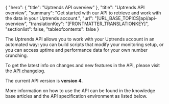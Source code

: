 {
  "hero": {
    "title": "Uptrends API overview"
  },
  "title": "Uptrends API overview",
  "summary": "Get started with our API to retrieve and work with the data in your Uptrends account.",
  "url": "[URL_BASE_TOPICS]api/api-overview",
  "translationKey": "[FRONTMATTER_TRANSLATIONKEY]",
  "sectionlist": false,
  "tableofcontents": false
}

The Uptrends API allows you to work with your Uptrends account in an automated way: you can build scripts that modify your monitoring setup, or you can access uptime and performance data for your own number crunching.

To get the latest info on changes and new features in the API, please visit the [API changelog]([LINK_URL_1]).

The current API version is **version 4**.

More information on how to use the API can be found in the knowledge base articles and the API specification environment as listed below.
